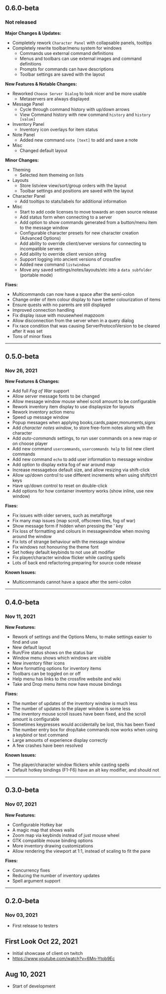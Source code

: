 ## 0.6.0-beta
### Not released
**Major Changes & Updates:**
- Completely rework `Character Panel` with collapsable panels, tooltips
- Completely rewrite toolbar/menu system for windows
  - Commands use external command definitions
  - Menus and toolbars can use external images and command definitions
  - Prompts for commands can have descriptions
  - Toolbar settings are saved with the layout

**New Features & Notable Changes:**
- Reworked `Choose Server Dialog` to look nicer and be more usable
  - Metaservers are always displayed
- Message Panel
  - Cycle through command history with up/down arrows
  - View Command history with new command `history` and `history [value]`
- Inventory Panel
  - Inventory icon overlays for item status
- Note Panel
  - Added new command `note [text]` to add and save a note
- Misc
  - Changed default layout

**Minor Changes:**
- Theming
  - Selected item themeing on lists
- Layouts
  - Store listview view/sort/group orders with the layout
  - Toolbar settings and positions are saved with the layout
- Character Panel
  - Add tooltips to stats/labels for additional information
- Misc
  - Start to add code licenses to move towards an open source release
  - Add status form when connecting to a server
  - Add option to show commands generated from a button/menu item to the message window
  - Configurable character presets for new character creation (Advanced Options)
  - Add ability to override client/server versions for connecting to incompatible servers
  - Add ability to override client version string
  - Support logging into ancient versions of crossfire
  - Added new command `listwindows`
  - Move any saved settings/notes/layouts/etc into a `data subfolder` (portable mode)

**Fixes:**
- Multicommands can now have a space after the semi-colon
- Change order of item colour display to have better colourization of items
- Ensure quests with no parents are still displayed
- Improved connection handling
- Fix display issue with mousewheel mapzoom
- Allow disconnection from the server when in a query dialog
- Fix race condition that was causing ServerProtocolVersion to be cleared after it was set
- Tons of minor fixes

---

## 0.5.0-beta
### Nov 26, 2021
**New Features & Changes:**
- Add full *Fog of War* support
- Allow server message fonts to be changed
- Allow message window mouse wheel scroll amount to be configurable
- Rework inventory item display to use displaysize for layouts
- Rework inventory action menu
- Speed up message window
- Popup messages when applying books,cards,paper,monuments,signs
- Add *character notes window*, to store free-form notes along with the character
- Add *auto-commands* settings, to run user commands on a new map or on choose player
- Add new command `usercommands`, `usercommands help` to list new client commands
- Add new command `echo` to add user information to message window
- Add option to display extra fog of war around map
- Increase messagebox default size, and allow resizing via shift-click
- Allow up/down control to use different increments when using shift/ctrl keys
- Have up/down control to reset on double-click
- Add options for how container inventory works (show inline, use new window)

**Fixes:**
- Fix issues with older servers, such as metalforge
- Fix many map issues (map scroll, offscreen tiles, fog of war)
- Show message form if hidden when pressing the ' key
- Fix loss of formatting and colours in messagewindow when moving around the window
- Fix lots of strange behaviour with the message window
- Fix windows not honouring the theme font
- Set hotkey default keybinds to not use alt modifier
- Fix player/character window flicker while casting spells
- Lots of back end refactoring preparing for source code release

**Known Issues:**
- Multicommands cannot have a space after the semi-colon

---

## 0.4.0-beta
### Nov 11, 2021

**New Features:**
- Rework of settings and the Options Menu, to make settings easier to find and use
- New default layout
- Run/Fire status shows on the status bar
- Window menu shows which windows are visible
- New inventory filter icons
- More formatting options for inventory items
- Toolbars can be toggled on or off
- Help menu has links to the crossfire website and wiki
- Take and Drop menu items now have mouse bindings

**Fixes:**
- The number of updates of the inventory window is much less
- The number of updates to the player window is some less
- The inventory mouse scroll issues have been fixed, and the scroll amount is configurable
- Sometimes keypresses would accidentally be lost, this has been fixed
- The number entry box for drop/take commands now works when using a keybind or text command
- Large amounts of experience display correctly
- A few crashes have been resolved

**Known Issues:**
- The player/character window flickers while casting spells
- Default hotkey bindings (F1-F6) have an alt key modifier, and should not

---

## 0.3.0-beta
### Nov 07, 2021
**New Features:**
- Configurable Hotkey bar
- A magic map that shows walls
- Zoom map via keybinds instead of just mouse wheel
- GTK compatible mouse binding options
- More inventory drawing customizations
- Allow rendering the viewport at 1:1, instead of scaling to fit the pane

**Fixes:**
- Concurrency fixes
- Reducing the number of inventory updates
- Spell argument support

---

## 0.2.0-beta
### Nov 03, 2021
- First release to testers

## First Look  Oct 22, 2021
- Initial showcase of client on twitch
- https://www.youtube.com/watch?v=6Mn-Ytob9Ec

## Aug 10, 2021
- Start of development
